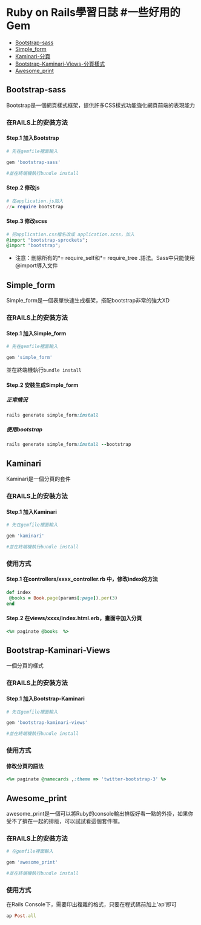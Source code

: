 # Ruby on Rails學習日誌 #一些好用的Gem
- [Bootstrap-sass](#bootstrap)
- [Simple_form](#simple_form)
- [Kaminari-分頁](#kaminari)
- [Bootstrap-Kaminari-Views-分頁樣式](#bootstrap-kaminari-views)
- [Awesome_print](#awesome_print)

## Bootstrap-sass
Bootstrap是一個網頁樣式框架，提供許多CSS樣式功能強化網頁前端的表現能力

### 在RAILS上的安裝方法
#### Step.1 加入Bootstrap
 ```ruby
# 先在gemfile裡面輸入

gem 'bootstrap-sass'

#並在終端機執行bundle install
 ```
#### Step.2 修改js
 ```ruby
# 在application.js加入
//= require bootstrap
 ```
#### Step.3 修改scss
  ```ruby
# 把application.css檔名改成 application.scss，加入
@import "bootstrap-sprockets";
@import "bootstrap";
 ```
*  注意：刪除所有的*= require_self和*= require_tree .語法。Sass中只能使用@import導入文件  

## Simple_form
Simple_form是一個表單快速生成框架，搭配bootstrap非常的強大XD

### 在RAILS上的安裝方法
#### Step.1 加入Simple_form
 ```ruby
# 先在gemfile裡面輸入

gem 'simple_form'
 ```
 並在終端機執行`bundle install`
 
#### Step.2 安裝生成Simple_form
##### 正常情況
```ruby
rails generate simple_form:install
 ```
 
##### 使用bootstrap
```ruby
rails generate simple_form:install --bootstrap
 ```

## Kaminari
Kaminari是一個分頁的套件

### 在RAILS上的安裝方法
#### Step.1 加入Kaminari
 ```ruby
# 先在gemfile裡面輸入

gem 'kaminari'

#並在終端機執行bundle install
 ```
### 使用方式
#### Step.1 在controllers/xxxx_controller.rb 中，修改index的方法
 ```ruby
def index
  @books = Book.page(params[:page]).per(3)
end
 ```
#### Step.2 在views/xxxx/index.html.erb，畫面中加入分頁
 ```ruby
<%= paginate @books  %>
```


## Bootstrap-Kaminari-Views
一個分頁的樣式

### 在RAILS上的安裝方法
#### Step.1 加入Bootstrap-Kaminari
 ```ruby
# 先在gemfile裡面輸入

gem 'bootstrap-kaminari-views'

#並在終端機執行bundle install
 ```
### 使用方式
#### 修改分頁的語法
 ```ruby
<%= paginate @namecards ,:theme => 'twitter-bootstrap-3' %>
 ```


## Awesome_print
awesome_print是一個可以將Ruby的console輸出排版好看一點的外掛，如果你受不了擠在一起的排版，可以試試看這個套件喔。

### 在RAILS上的安裝方法
 ```ruby
# 在gemfile裡面輸入

gem 'awesome_print'

#並在終端機執行bundle install
 ```
### 使用方式
在Rails Console下，需要印出複雜的格式，只要在程式碼前加上'ap'即可
 ```ruby
ap Post.all
 ```
